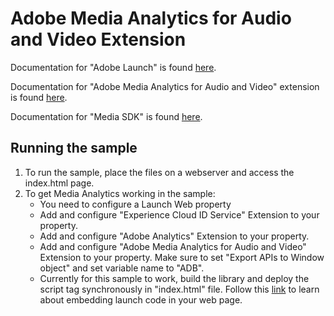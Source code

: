 # Adobe Media Analytics for Audio and Video Extension

Documentation for "Adobe Launch" is found [here](https://docs.adobelaunch.com/getting-started).

Documentation for "Adobe Media Analytics for Audio and Video" extension is found [here](https://docs.adobe.com/content/help/en/launch/using/extensions-ref/adobe-extension/media-analytics-extension/overview.html).

Documentation for "Media SDK" is found [here](https://docs.adobe.com/content/help/en/media-analytics/using/media-overview.html).

## Running the sample

1) To run the sample, place the files on a webserver and access the index.html page.
2) To get Media Analytics working in the sample:
    - You need to configure a Launch Web property
    - Add and configure "Experience Cloud ID Service" Extension to your property.
    - Add and configure "Adobe Analytics" Extension to your property.
    - Add and configure "Adobe Media Analytics for Audio and Video" Extension to your property. Make sure to set "Export APIs to Window object" and set variable name to "ADB".
    - Currently for this sample to work, build the library and deploy the script tag synchronously in "index.html" file. Follow this [link](https://docs.adobe.com/content/help/en/launch/using/implement/configure/implement-the-launch-install-code.html) to learn about embedding launch code in your web page.
